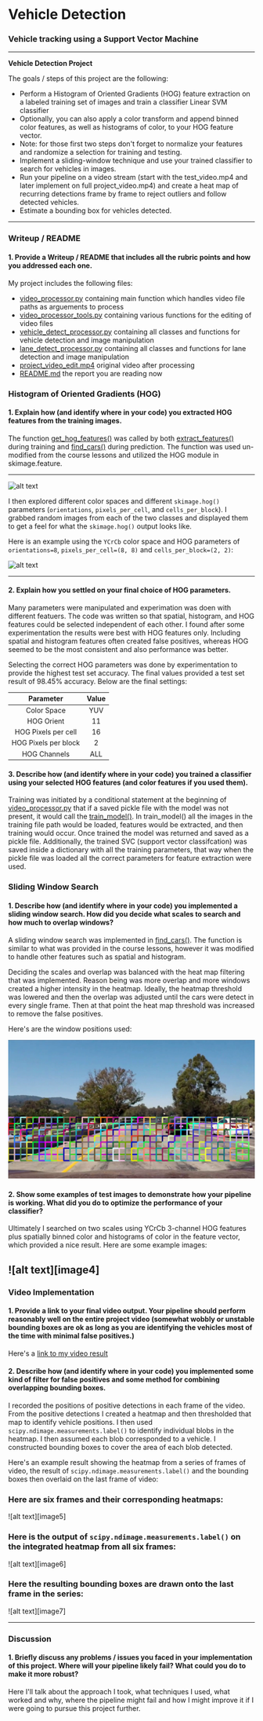 # **Vehicle Detection**

### Vehicle tracking using a Support Vector Machine

---

**Vehicle Detection Project**

The goals / steps of this project are the following:

* Perform a Histogram of Oriented Gradients (HOG) feature extraction on a labeled training set of images and train a classifier Linear SVM classifier
* Optionally, you can also apply a color transform and append binned color features, as well as histograms of color, to your HOG feature vector. 
* Note: for those first two steps don't forget to normalize your features and randomize a selection for training and testing.
* Implement a sliding-window technique and use your trained classifier to search for vehicles in images.
* Run your pipeline on a video stream (start with the test_video.mp4 and later implement on full project_video.mp4) and create a heat map of recurring detections frame by frame to reject outliers and follow detected vehicles.
* Estimate a bounding box for vehicles detected.

[//]: # (Image References)
[image1]: ./car.JPG "Car"
[image2]: ./not_car.JPG "Not-Car"
[image3]: ./windows_car.JPG "Window Positions"
[image3]: ./detected.JPG "Detected"
[image3]: ./heatmap.JPG "Heatmap"
[image3]: ./filtered.JPG "Filtered"
[video1]: ../project_video_edit.mp4 "Video"

---

### Writeup / README

#### 1. Provide a Writeup / README that includes all the rubric points and how you addressed each one.

My project includes the following files:
* [video_processor.py](../video_processor.py) containing main function which handles video file paths as arguements to process
* [video_processor_tools.py](../video_processor_tools.py) containing various functions for the editing of video files
* [vehicle_detect_processor.py](../vehicle_detect_processor.py.py) containing all classes and functions for vehicle detection and image manipulation
* [lane_detect_processor.py](../lane_detect_processor.py) containing all classes and functions for lane detection and image manipulation
* [project_video_edit.mp4](../project_video_edit.mp4) original video after processing
* [README.md](../writeup/README.md) the report you are reading now


### Histogram of Oriented Gradients (HOG)

#### 1. Explain how (and identify where in your code) you extracted HOG features from the training images.

The function [get_hog_features()](../vehicle_detect_processor.py#L139) was called by both [extract_features()](../vehicle_detect_processor.py#L167) during training and [find_cars()](../vehicle_detect_processor.py#L525) during prediction.  The function was used un-modified from the course lessons and utilized the HOG module in skimage.feature.


*********************************************
![alt text][image1]

I then explored different color spaces and different `skimage.hog()` parameters (`orientations`, `pixels_per_cell`, and `cells_per_block`).  I grabbed random images from each of the two classes and displayed them to get a feel for what the `skimage.hog()` output looks like.

Here is an example using the `YCrCb` color space and HOG parameters of `orientations=8`, `pixels_per_cell=(8, 8)` and `cells_per_block=(2, 2)`:


![alt text][image2]
*********************************************

#### 2. Explain how you settled on your final choice of HOG parameters.

Many parameters were manipulated and experimation was doen with different featuers.  The code was written so that spatial, histogram, and HOG features could be selected independent of each other.  I found after some experimentation the results were best with HOG features only.  Including spatial and histogram features often created false positives, whereas HOG seemed to be the most consistent and also performance was better.

Selecting the correct HOG parameters was done by experimentation to provide the highest test set accuracy.  The final values provided a test set result of 98.45% accuracy.  Below are the final settings:

| Parameter            | Value         | 
|:--------------------:|:-------------:| 
| Color Space          | YUV           | 
| HOG Orient           | 11            |
| HOG Pixels per cell  | 16            | 
| HOG Pixels per block | 2             |
| HOG Channels         | ALL           |


#### 3. Describe how (and identify where in your code) you trained a classifier using your selected HOG features (and color features if you used them).

Training was initiated by a conditional statement at the beginning of [video_processor.py](../video_processor.py#L62) that if a saved pickle file with the model was not present, it would call the [train_model()](../vehicle_detect_processor.py#L209).  In train_model() all the images in the training file path would be loaded, features would be extracted, and then training would occur.  Once trained the model was returned and saved as a pickle file.  Additionally, the trained SVC (support vector classifcation) was saved inside a dictionary with all the training parameters, that way when the pickle file was loaded all the correct parameters for feature extraction were used.


### Sliding Window Search

#### 1. Describe how (and identify where in your code) you implemented a sliding window search.  How did you decide what scales to search and how much to overlap windows?

A sliding window search was implemented in [find_cars()](../vehicle_detect_processor.py#L525).  The function is similar to what was provided in the course lessons, however it was modified to handle other features such as spatial and histogram.

Deciding the scales and overlap was balanced with the heat map filtering that was implemented.  Reason being was more overlap and more windows created a higher intensity in the heatmap.  Ideally, the heatmap threshold was lowered and then the overlap was adjusted until the cars were detect in every single frame.  Then at that point the heat map threshold was increased to remove the false positives.

Here's are the window positions used:

![Window Positions][image3]

#### 2. Show some examples of test images to demonstrate how your pipeline is working.  What did you do to optimize the performance of your classifier?

Ultimately I searched on two scales using YCrCb 3-channel HOG features plus spatially binned color and histograms of color in the feature vector, which provided a nice result.  Here are some example images:

![alt text][image4]
---

### Video Implementation

#### 1. Provide a link to your final video output.  Your pipeline should perform reasonably well on the entire project video (somewhat wobbly or unstable bounding boxes are ok as long as you are identifying the vehicles most of the time with minimal false positives.)
Here's a [link to my video result](./project_video.mp4)


#### 2. Describe how (and identify where in your code) you implemented some kind of filter for false positives and some method for combining overlapping bounding boxes.

I recorded the positions of positive detections in each frame of the video.  From the positive detections I created a heatmap and then thresholded that map to identify vehicle positions.  I then used `scipy.ndimage.measurements.label()` to identify individual blobs in the heatmap.  I then assumed each blob corresponded to a vehicle.  I constructed bounding boxes to cover the area of each blob detected.  

Here's an example result showing the heatmap from a series of frames of video, the result of `scipy.ndimage.measurements.label()` and the bounding boxes then overlaid on the last frame of video:

### Here are six frames and their corresponding heatmaps:

![alt text][image5]

### Here is the output of `scipy.ndimage.measurements.label()` on the integrated heatmap from all six frames:
![alt text][image6]

### Here the resulting bounding boxes are drawn onto the last frame in the series:
![alt text][image7]



---

### Discussion

#### 1. Briefly discuss any problems / issues you faced in your implementation of this project.  Where will your pipeline likely fail?  What could you do to make it more robust?

Here I'll talk about the approach I took, what techniques I used, what worked and why, where the pipeline might fail and how I might improve it if I were going to pursue this project further.  

